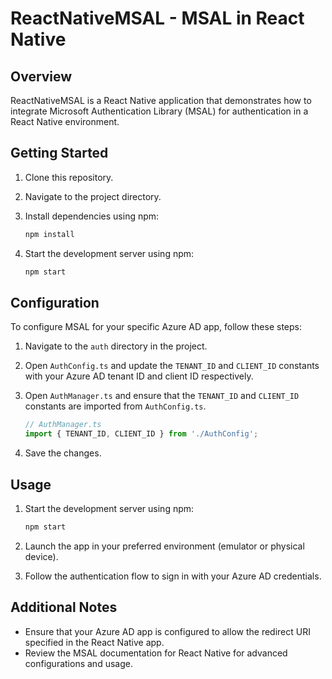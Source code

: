 # ReactNativeMSAL - MSAL in React Native

## Overview
ReactNativeMSAL is a React Native application that demonstrates how to integrate Microsoft Authentication Library (MSAL) for authentication in a React Native environment.

## Getting Started
1. Clone this repository.
2. Navigate to the project directory.
3. Install dependencies using npm:

    ```bash
    npm install
    ```

4. Start the development server using npm:

    ```bash
    npm start
    ```

## Configuration
To configure MSAL for your specific Azure AD app, follow these steps:

1. Navigate to the `auth` directory in the project.

2. Open `AuthConfig.ts` and update the `TENANT_ID` and `CLIENT_ID` constants with your Azure AD tenant ID and client ID respectively.

3. Open `AuthManager.ts` and ensure that the `TENANT_ID` and `CLIENT_ID` constants are imported from `AuthConfig.ts`.

    ```typescript
    // AuthManager.ts
    import { TENANT_ID, CLIENT_ID } from './AuthConfig';
    ```

4. Save the changes.

## Usage
1. Start the development server using npm:

    ```bash
    npm start
    ```

2. Launch the app in your preferred environment (emulator or physical device).

3. Follow the authentication flow to sign in with your Azure AD credentials.

## Additional Notes
- Ensure that your Azure AD app is configured to allow the redirect URI specified in the React Native app.
- Review the MSAL documentation for React Native for advanced configurations and usage.

